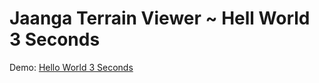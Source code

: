 Jaanga Terrain Viewer ~ Hell World 3 Seconds
============================================

Demo:
[Hello World 3 Seconds]( r1/hello-world-3-seconds.html )


